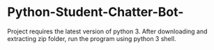 # Python-Student-Chatter-Bot-
Project requires the latest version of python 3. After downloading and extracting zip folder, run the program using python 3 shell. 
